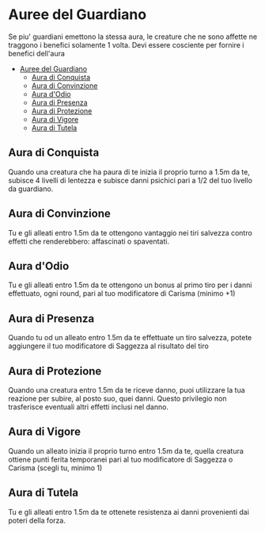 # Auree del Guardiano

Se piu' guardiani emettono la stessa aura, le creature che ne sono affette ne traggono i benefici solamente 1 volta. Devi essere cosciente per fornire i benefici dell'aura

- [Auree del Guardiano](#auree-del-guardiano)
  - [Aura di Conquista](#aura-di-conquista)
  - [Aura di Convinzione](#aura-di-convinzione)
  - [Aura d'Odio](#aura-dodio)
  - [Aura di Presenza](#aura-di-presenza)
  - [Aura di Protezione](#aura-di-protezione)
  - [Aura di Vigore](#aura-di-vigore)
  - [Aura di Tutela](#aura-di-tutela)

## Aura di Conquista

Quando una creatura che ha paura di te inizia il proprio turno a 1.5m da te, subisce 4 livelli di lentezza e subisce danni psichici pari a 1/2 del tuo livello da guardiano.

## Aura di Convinzione

Tu e gli alleati entro 1.5m da te ottengono vantaggio nei tiri salvezza contro effetti che renderebbero: affascinati o spaventati.

## Aura d'Odio

Tu e gli alleati entro 1.5m da te ottengono un bonus al primo tiro per i danni effettuato, ogni round, pari al tuo modificatore di Carisma (minimo +1)

## Aura di Presenza

Quando tu od un alleato entro 1.5m da te effettuate un tiro salvezza, potete aggiungere il tuo modificatore di Saggezza al risultato del tiro

## Aura di Protezione

Quando una creatura entro 1.5m da te riceve danno, puoi utilizzare la tua reazione per subire, al posto suo, quei danni. Questo privilegio non trasferisce eventuali altri effetti inclusi nel danno.

## Aura di Vigore

Quando un alleato inizia il proprio turno entro 1.5m da te, quella creatura ottiene punti ferita temporanei pari al tuo modificatore di Saggezza o Carisma (scegli tu, minimo 1)

## Aura di Tutela

Tu e gli alleati entro 1.5m da te ottenete resistenza ai danni provenienti dai poteri della forza.
